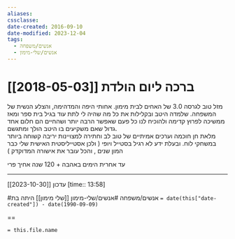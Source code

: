 ```yaml
---
aliases: 
cssclasse: 
date-created: 2016-09-10
date-modified: 2023-12-04
tags:
  - אנשים/משפחה
  - אנשים/שלי-מימון
---
```


# ברכה ליום הולדת [[2018-05-03]]

מזל טוב לגרסה 3.0 של האחים לבית מימון. אחותי היפה והמדהימה, והצלע הנשית של המשפחה. שלמדה היטב ובקלילות את כל מה שהיה לי לתת עוד בגיל בית ספר ומאז ממשיכה לפרוץ קדימה ולהוכיח לנו כל פעם שאפשר הרבה יותר ושהחיים הם חלום אחד גדול שאם משקיעים בו היטב הולך ומתגשם.  
מלאת חן חוכמה וערכים אמיתיים של טוב לב וחתירה למצויינות
יריבה קשוחה ביותר במשחקי לוח. ובעלת ידע לא רגיל בסטייל ויופי
( ולכן אסטייליסטית האישית שלי כבר המון שנים , והכל עובר את אישורה המדוקדק )

עד אחרית הימים באהבה + 120 שנה
אחיך פרי

---
עדכון [[2023-10-30]] [time:: 13:58]

#אנשים/משפחה #אנשים/שלי-מימון
[[שלי מימון]] היתה בת `= date(this["date-created"]) - date(1990-09-09)`

==

`= this.file.name`
